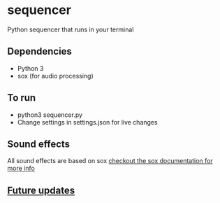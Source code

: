 # sequencer
Python sequencer that runs in your terminal

## Dependencies
- Python 3
- sox (for audio processing)

## To run
- python3 sequencer.py
- Change settings in settings.json for live changes

## Sound effects
All sound effects are based on sox [checkout the sox documentation for more info](http://sox.sourceforge.net/sox.html)

## [Future updates](./documentation/FUTURE_FEATURES.md)